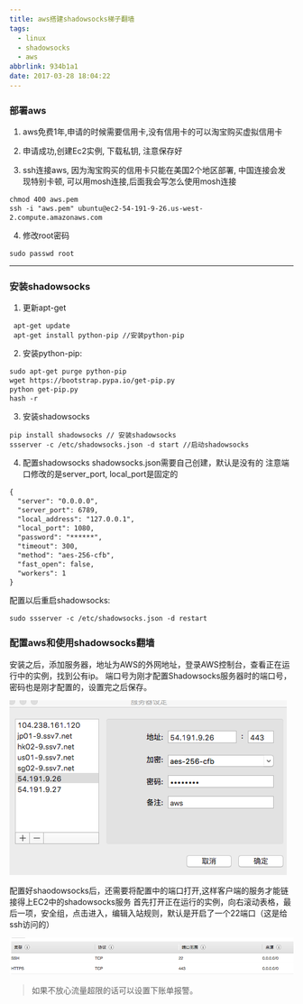 ```yaml
---
title: aws搭建shadowsocks梯子翻墙
tags:
  - linux
  - shadowsocks
  - aws
abbrlink: 934b1a1
date: 2017-03-28 18:04:22
---
```


### 部署aws
1. aws免费1年,申请的时候需要信用卡,没有信用卡的可以淘宝购买虚拟信用卡

2. 申请成功,创建Ec2实例, 下载私钥, 注意保存好
3. ssh连接aws, 因为淘宝购买的信用卡只能在美国2个地区部署, 中国连接会发现特别卡顿, 可以用mosh连接,后面我会写怎么使用mosh连接
```
chmod 400 aws.pem
ssh -i "aws.pem" ubuntu@ec2-54-191-9-26.us-west-2.compute.amazonaws.com
```
4. 修改root密码
```
sudo passwd root
```
<!-- more -->
-------

### 安装shadowsocks

1. 更新apt-get
```
 apt-get update
 apt-get install python-pip //安装python-pip
```

2. 安装python-pip:
```
sudo apt-get purge python-pip
wget https://bootstrap.pypa.io/get-pip.py
python get-pip.py
hash -r
```
3. 安装shadowsocks
```
pip install shadowsocks // 安装shadowsocks
ssserver -c /etc/shadowsocks.json -d start //启动shadowsocks
```
4. 配置shadowsocks
shadowsocks.json需要自己创建，默认是没有的 注意端口修改的是server_port, local_port是固定的
```
{
  "server": "0.0.0.0",
  "server_port": 6789,
  "local_address": "127.0.0.1",
  "local_port": 1080,
  "password": "******",
  "timeout": 300,
  "method": "aes-256-cfb",
  "fast_open": false,
  "workers": 1
}
```
配置以后重启shadowsocks:
```
sudo ssserver -c /etc/shadowsocks.json -d restart
```


### 配置aws和使用shadowsocks翻墙

安装之后，添加服务器，地址为AWS的外网地址，登录AWS控制台，查看正在运行中的实例，找到公有ip。 端口号为刚才配置Shadowsocks服务器时的端口号，密码也是刚才配置的，设置完之后保存。

![id1](aws搭建shadowsocks梯子翻墙/1.png)


配置好shaodowsocks后，还需要将配置中的端口打开,这样客户端的服务才能链接得上EC2中的shadowsocks服务
首先打开正在运行的实例，向右滚动表格，最后一项，安全组，点击进入，编辑入站规则，默认是开启了一个22端口（这是给ssh访问的）

![id2](aws搭建shadowsocks梯子翻墙/2.png)


>如果不放心流量超限的话可以设置下账单报警。

